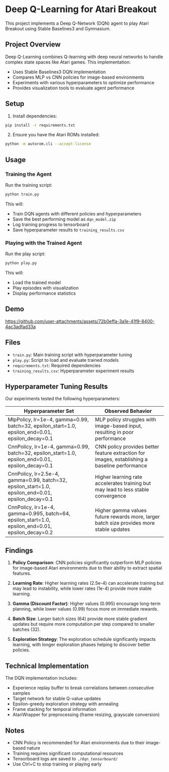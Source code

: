 # Deep Q-Learning for Atari Breakout

This project implements a Deep Q-Network (DQN) agent to play Atari Breakout using Stable Baselines3 and Gymnasium.

## Project Overview

Deep Q-Learning combines Q-learning with deep neural networks to handle complex state spaces like Atari games. This implementation:

- Uses Stable Baselines3 DQN implementation
- Compares MLP vs CNN policies for image-based environments
- Experiments with various hyperparameters to optimize performance
- Provides visualization tools to evaluate agent performance

## Setup

1. Install dependencies:
```bash
pip install -r requirements.txt
```

2. Ensure you have the Atari ROMs installed:
```bash
python -m autorom.cli --accept-license
```

## Usage

### Training the Agent

Run the training script:
```bash
python train.py
```

This will:
- Train DQN agents with different policies and hyperparameters
- Save the best performing model as `dqn_model.zip`
- Log training progress to tensorboard
- Save hyperparameter results to `training_results.csv`

### Playing with the Trained Agent

Run the play script:
```bash
python play.py
```

This will:
- Load the trained model
- Play episodes with visualization
- Display performance statistics

## Demo

https://github.com/user-attachments/assets/72b0effa-3a1e-41f9-8400-4ac3adfad33a

## Files

- `train.py`: Main training script with hyperparameter tuning
- `play.py`: Script to load and evaluate trained models
- `requirements.txt`: Required dependencies
- `training_results.csv`: Hyperparameter experiment results

## Hyperparameter Tuning Results

Our experiments tested the following hyperparameters:

| Hyperparameter Set | Observed Behavior |
|-------------------|-------------------|
| MlpPolicy, lr=1e-4, gamma=0.99, batch=32, epsilon_start=1.0, epsilon_end=0.01, epsilon_decay=0.1 | MLP policy struggles with image-based input, resulting in poor performance |
| CnnPolicy, lr=1e-4, gamma=0.99, batch=32, epsilon_start=1.0, epsilon_end=0.01, epsilon_decay=0.1 | CNN policy provides better feature extraction for images, establishing a baseline performance |
| CnnPolicy, lr=2.5e-4, gamma=0.99, batch=32, epsilon_start=1.0, epsilon_end=0.01, epsilon_decay=0.1 | Higher learning rate accelerates training but may lead to less stable convergence |
| CnnPolicy, lr=1e-4, gamma=0.995, batch=64, epsilon_start=1.0, epsilon_end=0.01, epsilon_decay=0.2 | Higher gamma values future rewards more, larger batch size provides more stable updates |

## Findings

1. **Policy Comparison**: CNN policies significantly outperform MLP policies for image-based Atari environments due to their ability to extract spatial features.

2. **Learning Rate**: Higher learning rates (2.5e-4) can accelerate training but may lead to instability, while lower rates (1e-4) provide more stable learning.

3. **Gamma (Discount Factor)**: Higher values (0.995) encourage long-term planning, while lower values (0.99) focus more on immediate rewards.

4. **Batch Size**: Larger batch sizes (64) provide more stable gradient updates but require more computation per step compared to smaller batches (32).

5. **Exploration Strategy**: The exploration schedule significantly impacts learning, with longer exploration phases helping to discover better policies.

## Technical Implementation

The DQN implementation includes:
- Experience replay buffer to break correlations between consecutive samples
- Target network for stable Q-value updates
- Epsilon-greedy exploration strategy with annealing
- Frame stacking for temporal information
- AtariWrapper for preprocessing (frame resizing, grayscale conversion)

## Notes

- CNN Policy is recommended for Atari environments due to their image-based nature
- Training requires significant computational resources
- Tensorboard logs are saved to `./dqn_tensorboard/`
- Use Ctrl+C to stop training or playing early
